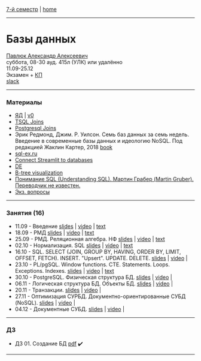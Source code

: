 [7-й семестр](../2021_2022_7_sem.md) | [home](../README.md)
____________________________________
# Базы данных
[Павлюк Александр Алексеевич](https://www.linkedin.com/in/alexander-pavlyuk-a1695664/) \
суббота, 08-30 ауд. 415л (УЛК) или удалённо\
11.09-25.12 \
Экзамен + [КП](db_cp.md) \
[slack](https://app.slack.com/client/TTSV91XT9/C02E7FG9604)
____________________________________
### Материалы

* [ЯД](https://disk.yandex.ru/d/oOuH2kERvVcuNw) | [v0](https://disk.yandex.ru/d/7ZGI6YEodZPh7w?w=1)
* [TSQL Joins](https://drive.google.com/file/d/11ZJdFBhWD5VmGgLiFNswXYMA95hthq6s/view?usp=sharing)
* [Postgresql Joins](https://www.postgresqltutorial.com/postgresql-joins/)
* Эрик Редмонд, Джим. Р. Уилсон. Семь баз данных за семь недель. Введение в современные базы данных и идеологию NoSQL. Под редакцией Жаклин Картер, 2018 [book](https://drive.google.com/file/d/113eNwyWw8hS1T7QuDPxAGWTcIx6DiBNA/view?usp=sharing)
* [sql-ex.ru](http://sql-ex.ru)
* [Connect Streamlit to databases](https://docs.streamlit.io/en/latest/tutorial/databases.html)
* [DE](https://drive.google.com/file/d/1KYzChzis0ZhAiShl2hlnmCV3H-Kuu_mn/view?usp=sharing)
* [B-tree visualization](https://www.cs.usfca.edu/~galles/visualization/BTree.html)
* [Понимание SQL (Understanding SQL). Мартин Грабер (Martin Gruber). Переводчик не известен.](https://www.sql.ru/docs/sql/u_sql/)
* [Экз. вопросы](db/db_exam.md)
____________________________________
### Занятия (16)

* 11.09 - Введение [slides]() | [video](https://disk.yandex.ru/i/dgR_4nPFt4ORvQ) | [text](https://docs.google.com/document/d/1l9pf9AYoadHAU-m3ltP02Hnj4B-qSGDZ/edit?usp=sharing&ouid=104125706664287786699&rtpof=true&sd=true)
* 18.09 - РМД [slides]() | [video](https://youtu.be/gGCNWVbgJ0k) | [text](https://docs.google.com/document/d/1l9pf9AYoadHAU-m3ltP02Hnj4B-qSGDZ/edit?usp=sharing&ouid=104125706664287786699&rtpof=true&sd=true)
* 25.09 - РМД. Реляционная алгебра. НФ [slides](https://docs.google.com/presentation/d/1t9yn4dqbAUsk3Vm20mzrdG1mXas7SQ9T/edit?usp=drivesdk&ouid=104125706664287786699&rtpof=true&sd=true) | [video](https://youtu.be/EY0heLWaTGE) |  [text](https://docs.google.com/document/d/1_rxWTTrr6TsyncvnZz5VrVTjw2tBDa2G/edit?usp=drivesdk&ouid=104125706664287786699&rtpof=true&sd=true)
* 02.10 - Нормализация. SQL [slides]() | [video](https://youtu.be/QLb69nv9PvU) | [text](https://docs.google.com/document/d/1bXAmTEm5m_LXgjwWFU_JDJ7UINGGVsxd/edit?usp=sharing&ouid=104125706664287786699&rtpof=true&sd=true)
* 16.10 - SQL. SELECT (JOIN, GROUP BY, HAVING, ORDER BY, LIMIT, OFFSET, FETCH). INSERT. "Upsert". UPDATE. DELETE. [slides](https://docs.google.com/presentation/d/1sy0-DlFGrK2JHjYd2dNdeCqzcgNyC4_x/edit?usp=drivesdk&ouid=104125706664287786699&rtpof=true&sd=true) | [video](https://youtu.be/p4hPBkQ5YXY) | []()
* 23.10 - PL/pgSQL. Window functions. CTE. Statements. Loops. Exceptions. Indexes. [slides](https://docs.google.com/presentation/d/1swHdbjobD9JmGFpILCnE0-dJFvpxCDyh/edit?usp=drivesdk&ouid=104125706664287786699&rtpof=true&sd=true) | [video](https://youtu.be/JMVlVYKPczE) | [text](https://docs.google.com/document/d/1rguJvtNBawc8chCy7Ry9jkhS4Dd65QNs/edit?usp=drivesdk&ouid=104125706664287786699&rtpof=true&sd=true)
* 30.10 - PostgreSQL. Физическая структура БД. [slides](https://docs.google.com/presentation/d/1supy5H4oVs9Ikja7gkjzz6WG9YqjcoO2/edit?usp=drivesdk&ouid=104125706664287786699&rtpof=true&sd=true) | [video](https://youtu.be/IY1WyRezcQo) | []()
* 06.11 - Логическая структура БД. Объекты БД. [slides](https://docs.google.com/presentation/d/1srSUZDPSlfH58L0t-G25N8eJ2MAj0jtx/edit?usp=drivesdk&ouid=104125706664287786699&rtpof=true&sd=true) | [video](https://youtu.be/WViUkPoJvH0) | []()
* 20.11 - Транзакции. [slides](https://docs.google.com/presentation/d/1vD7SAs1X8F5zVkvSWa3JUwUdWDK3TK3Q/edit?usp=sharing&ouid=104125706664287786699&rtpof=true&sd=true) | [video]() | []()
* 27.11 - Оптимизация СУРБД. Документно-ориентированные СУБД (NoSQL). [slides](https://docs.google.com/presentation/d/1I6u-V0Q4hq07NiaXSvOxB-qdLs8zN6-K/edit?usp=sharing&ouid=104125706664287786699&rtpof=true&sd=true) | [video]() | []()
* 04.12 - Документные СУБД. [slides](https://docs.google.com/presentation/d/1-Sl5veksC1cFBPwqfCgaYCvoeiNW91oR/edit?usp=sharing&ouid=104050528212751164470&rtpof=true&sd=true) | [video]() | []()
____________________________________
### ДЗ

* ДЗ 01. Создание БД [pdf](https://drive.google.com/file/d/1h0V6i-VhOpGULL2OAT7Bf1A0e18vFPzg/view?usp=sharing) :heavy_check_mark:

____________________________________
